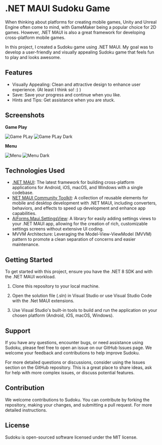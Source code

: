 # .NET MAUI Sudoku Game

When thinking about platforms for creating mobile games, Unity and Unreal Engine often come to mind, with GameMaker being a popular choice for 2D games. However, .NET MAUI is also a great framework for developing cross-platform mobile games.

In this project, I created a Sudoku game using .NET MAUI. My goal was to develop a user-friendly and visually appealing Sudoku game that feels fun to play and looks awesome.

## Features

- Visually Appealing: Clean and attractive design to enhance user experience. (At least I think so! :) )
- Save: Save your progress and continue when you like.
- Hints and Tips: Get assistance when you are stuck.

## Screenshots

**Game Play**

![Game PLay](Screenshots/GamePlay2.jpeg "Game Play")
![Game PLay Dark](Screenshots/GamePlayDark.jpeg "Game Play Dark")

**Menu**

![Menu](Screenshots/Menu.jpeg "Sudoku Menu")
![Menu Dark](Screenshots/MenuDark.jpeg "Sudoku Menu Dark")

## Technologies Used

- [.NET MAUI](https://github.com/dotnet/maui): The latest framework for building cross-platform applications for Android, iOS, macOS, and Windows with a single codebase.
- [NET MAUI Community Toolkit](https://github.com/CommunityToolkit/Maui): A collection of reusable elements for mobile and desktop development with .NET MAUI, including converters, behaviors, and effects to speed up development and enhance app capabilities.
- [AiForms.Maui.SettingsView](https://github.com/muak/AiForms.Maui.SettingsView): A library for easily adding settings views to your .NET MAUI app, allowing for the creation of rich, customizable settings screens without extensive UI coding.
- MVVM Architecture: Leveraging the Model-View-ViewModel (MVVM) pattern to promote a clean separation of concerns and easier maintenance.

## Getting Started

To get started with this project, ensure you have the .NET 8 SDK and with the .NET MAUI workload.

1. Clone this repository to your local machine.

2. Open the solution file (.sln) in Visual Studio or use Visual Studio Code with the .Net MAUI extensions.

3. Use Visual Studio's built-in tools to build and run the application on your chosen platform (Android, iOS, macOS, Windows).

## Support

If you have any questions, encounter bugs, or need assistance using Sudoku, please feel free to open an issue on our GitHub Issues page. We welcome your feedback and contributions to help improve Sudoku.

For more detailed questions or discussions, consider using the Issues section on the GitHub repository. This is a great place to share ideas, ask for help with more complex issues, or discuss potential features.

## Contribution

We welcome contributions to Sudoku. You can contribute by forking the repository, making your changes, and submitting a pull request. For more detailed instructions.

## License

Sudoku is open-sourced software licensed under the MIT license.